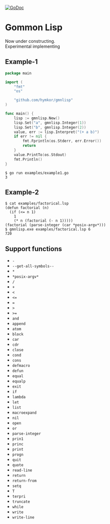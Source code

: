 [![GoDoc](https://godoc.org/github.com/hymkor/gmnlisp?status.svg)](https://godoc.org/github.com/hymkor/gmnlisp)

Gommon Lisp
===========

Now under constructing.  
Experimental implementing

Example-1
---------

```go
package main

import (
    "fmt"
    "os"

    "github.com/hymkor/gmnlisp"
)

func main() {
    lisp := gmnlisp.New()
    lisp.Set("a", gmnlisp.Integer(1))
    lisp.Set("b", gmnlisp.Integer(2))
    value, err := lisp.Interpret("(+ a b)")
    if err != nil {
        fmt.Fprintln(os.Stderr, err.Error())
        return
    }
    value.PrintTo(os.Stdout)
    fmt.Println()
}
```

```
$ go run examples/example1.go
3
```

Example-2
---------

```
$ cat examples/factorical.lsp
(defun factorial (n)
  (if (<= n 1)
    1
    (* n (factorial (- n 1)))))
(factorial (parse-integer (car *posix-argv*)))
$ gmnlisp.exe examples/factorical.lsp 6
720
```

Support functions
-----------------

- `-`
- `--get-all-symbols--`
- `*`
- `*posix-argv*`
- `/`
- `+`
- `<`
- `<=`
- `=`
- `>`
- `>=`
- `and`
- `append`
- `atom`
- `block`
- `car`
- `cdr`
- `close`
- `cond`
- `cons`
- `defmacro`
- `defun`
- `equal`
- `equalp`
- `exit`
- `if`
- `lambda`
- `let`
- `list`
- `macroexpand`
- `nil`
- `open`
- `or`
- `parse-integer`
- `prin1`
- `princ`
- `print`
- `progn`
- `quit`
- `quote`
- `read-line`
- `return`
- `return-from`
- `setq`
- `T`
- `terpri`
- `truncate`
- `while`
- `write`
- `write-line`
